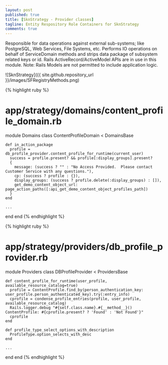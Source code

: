 ```yaml
---
layout: post
published: true
title: [SknStrategy - Provider classes]
tagline: Entity Respository Role Containers for SknStrategy
comments: true
---
```


Responsible for data operations against external sub-systems; like PostgreSQL, Web Services, File Systems, etc.
Performs IO operations on behalf of ServiceDomain methods and strips data package of subsystem related keys or id.
Rails ActiveRecord/ActiveModel APIs are in use in this module. Note: Rails Models are not permitted to include application logic.

![SknStrategy]({{ site.github.repository_url }}/images/SFRegistryMethods.png)

{% highlight ruby %}
# app/strategy/domains/content_profile_domain.rb

module Domains
  class ContentProfileDomain < DomainsBase

    def in_action_package
      profile = db_profile_provider.content_profile_for_runtime(current_user)
      success = profile.present? && profile[:display_groups].present?
      {
        message: (success ? "" : "No Access Provided.  Please contact Customer Service with any questions."),
        cp: (success ? profile : {}),
        display_groups: (success ? profile.delete(:display_groups) : []),
        get_demo_content_object_url: page_action_paths([:api_get_demo_content_object_profiles_path])
      }
    end

    ...

  end
end
{% endhighlight %}

{% highlight ruby %}
# app/strategy/providers/db_profile_provider.rb

module Providers
  class DBProfileProvider < ProvidersBase

    def content_profile_for_runtime(user_profile, available_resource_catalog=true)
      profile = ContentProfile.find_by(person_authentication_key: user_profile.person_authenticated_key).try(:entry_info)
      cprofile = condense_profile_entries(profile, user_profile, available_resource_catalog)
      Rails.logger.debug "#{self.class.name}.#{__method__}() ContentProfile: #{cprofile.present? ? 'Found' : 'Not Found'}"
      cprofile
    end

    def profile_type_select_options_with_description
      ProfileType.option_selects_with_desc
    end

    ...

  end
end
{% endhighlight %}


